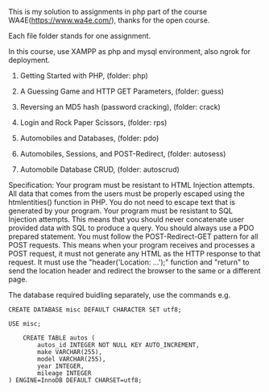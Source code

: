 This is my solution to assignments in php part of the course WA4E(https://www.wa4e.com/), thanks for the open course.

Each file folder stands for one assignment.

In this course, use XAMPP as php and mysql environment, also ngrok for deployment.

1. Getting Started with PHP, (folder: php)

2. A Guessing Game and HTTP GET Parameters, (folder: guess)

3. Reversing an MD5 hash (password cracking), (folder: crack)

4. Login and Rock Paper Scissors, (folder: rps)

5. Automobiles and Databases, (folder: pdo)

6. Automobiles, Sessions, and POST-Redirect, (folder: autosess)

7. Automobile Database CRUD, (folder: autoscrud)

Specification: 
Your program must be resistant to HTML Injection attempts. All data that comes from the users must be properly escaped using the htmlentities() function in PHP. You do not need to escape text that is generated by your program.
Your program must be resistant to SQL Injection attempts. This means that you should never concatenate user provided data with SQL to produce a query. You should always use a PDO prepared statement.
You must follow the POST-Redirect-GET pattern for all POST requests. This means when your program receives and processes a POST request, it must not generate any HTML as the HTTP response to that request. It must use the "header('Location: ...');" function and "return" to send the location header and redirect the browser to the same or a different page.

The database required buidling separately, use the commands e.g.

```
CREATE DATABASE misc DEFAULT CHARACTER SET utf8;

USE misc;

    CREATE TABLE autos (
        autos_id INTEGER NOT NULL KEY AUTO_INCREMENT,
        make VARCHAR(255),
        model VARCHAR(255),
        year INTEGER,
        mileage INTEGER
) ENGINE=InnoDB DEFAULT CHARSET=utf8;
```
